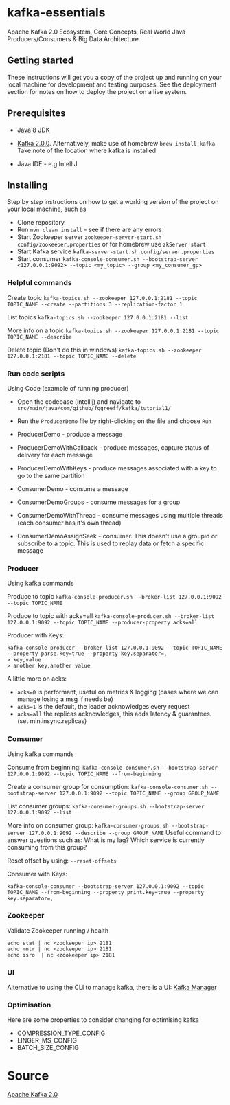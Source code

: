 # kafka-essentials
Apache Kafka 2.0 Ecosystem, Core Concepts, Real World Java Producers/Consumers &amp; Big Data Architecture

## Getting started

These instructions will get you a copy of the project up and running on your local machine for development and testing purposes. See the deployment section for notes on how to deploy the project on a live system.

## Prerequisites

- [Java 8 JDK](http://www.oracle.com/technetwork/java/javase/downloads/jdk8-downloads-2133151.html)
- [Kafka 2.0.0](https://archive.apache.org/dist/kafka/2.0.0/kafka_2.12-2.0.0.tgz). Alternatively, make use of homebrew `brew install kafka` 
Take note of the location where kafka is installed

- Java IDE - e.g IntelliJ


## Installing

Step by step instructions on how to get a working version of the project on your local machine, such as

- Clone repository
- Run `mvn clean install` - see if there are any errors
- Start Zookeeper server `zookeeper-server-start.sh config/zookeeper.properties` or for homebrew use `zkServer start`
- Start Kafka service `kafka-server-start.sh config/server.properties`
- Start consumer `kafka-console-consumer.sh --bootstrap-server <127.0.0.1:9092> --topic <my_topic> --group <my_consumer_gp>`

### Helpful commands

Create topic ```kafka-topics.sh --zookeeper 127.0.0.1:2181 --topic TOPIC_NAME --create --partitions 3 --replication-factor 1```

List topics ```kafka-topics.sh --zookeeper 127.0.0.1:2181 --list```

More info on a topic ```kafka-topics.sh --zookeeper 127.0.0.1:2181 --topic TOPIC_NAME --describe```

Delete topic (Don't do this in windows) ```kafka-topics.sh --zookeeper 127.0.0.1:2181 --topic TOPIC_NAME --delete```

### Run code scripts

Using Code (example of running producer)
- Open the codebase (intellij) and navigate to ``src/main/java/com/github/fggreeff/kafka/tutorial1/``
- Run the ``ProducerDemo`` file by right-clicking on the file and choose `Run`

- ProducerDemo - produce a message 
- ProducerDemoWithCallback - produce messages, capture status of delivery for each message 
- ProducerDemoWithKeys - produce messages associated with a key to go to the same partition

- ConsumerDemo - consume a message
- ConsumerDemoGroups - consume messages for a group
- ConsumerDemoWithThread - consume messages using multiple threads (each consumer has it's own thread)
- ConsumerDemoAssignSeek -  consumer. This doesn't use a groupid or subscribe to a topic. This is used to replay data or fetch a specific message 

### Producer

Using kafka commands

Produce to topic ```kafka-console-producer.sh --broker-list 127.0.0.1:9092 --topic TOPIC_NAME```

Produce to topic with acks=all ```kafka-console-producer.sh --broker-list 127.0.0.1:9092 --topic TOPIC_NAME --producer-property acks=all```

Producer with Keys: 
```
kafka-console-producer --broker-list 127.0.0.1:9092 --topic TOPIC_NAME --property parse.key=true --property key.separator=,
> key,value
> another key,another value
```

A little more on acks:
- `acks=0` is performant, useful on metrics & logging (cases where we can manage losing a msg if needs be)
- `acks=1` is the default, the leader acknowledges every request
- `acks=all` the replicas  acknowledges, this adds latency & guarantees. (set min.insync.replicas)


### Consumer

Using kafka commands

Consume from beginning: ```kafka-console-consumer.sh --bootstrap-server 127.0.0.1:9092 --topic TOPIC_NAME --from-beginning```

Create a consumer group for consumption: ```kafka-console-consumer.sh --bootstrap-server 127.0.0.1:9092 --topic TOPIC_NAME --group GROUP_NAME```

List consumer groups: ```kafka-consumer-groups.sh --bootstrap-server 127.0.0.1:9092 --list```

More info on consumer group: ```kafka-consumer-groups.sh --bootstrap-server 127.0.0.1:9092 --describe --group GROUP_NAME```
Useful command to answer questions such as: What is my lag? Which service is currently consuming from this group?

Reset offset by using: `--reset-offsets`

Consumer with Keys: 
```
kafka-console-consumer --bootstrap-server 127.0.0.1:9092 --topic TOPIC_NAME --from-beginning --property print.key=true --property key.separator=,
```

### Zookeeper
Validate Zookeeper running / health 
```
echo stat | nc <zookeeper ip> 2181
echo mntr | nc <zookeeper ip> 2181
echo isro  | nc <zookeeper ip> 2181
```

### UI
Alternative to using the CLI to manage kafka, there is a UI:
[Kafka Manager](https://github.com/yahoo/kafka-manager)

### Optimisation 
Here are some properties to consider changing for optimising kafka
- COMPRESSION_TYPE_CONFIG
- LINGER_MS_CONFIG
- BATCH_SIZE_CONFIG

# Source

[Apache Kafka 2.0](https://www.udemy.com/course/apache-kafka/)
